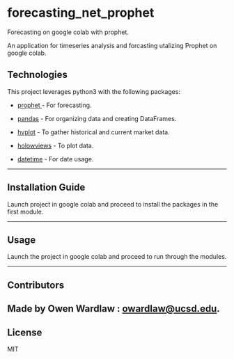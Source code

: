 # forecasting_net_prophet
Forecasting on google colab with prophet. 


An application for timeseries analysis and forcasting utalizing Prophet on google colab. 


## Technologies

This project leverages python3 with the following packages:

* [prophet ](https://facebook.github.io/prophet/docs/quick_start.html) - For forecasting.

* [pandas](https://github.com/pandas-dev/pandas) - For organizing data and creating DataFrames.

* [hvplot](https://pypi.org/project/hvplot/) - To gather historical and current market data. 

* [holowviews](http://holoviews.org/user_guide/) - To plot data. 

* [datetime](https://docs.python.org/3/library/datetime.html) - For date usage. 

---

## Installation Guide

Launch project in google colab and proceed to install the packages in the first module. 

---

## Usage

Launch the project in google colab and proceed to run through the modules. 


---

## Contributors

Made by Owen Wardlaw : owardlaw@ucsd.edu.
---

## License

MIT
